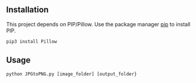 ## Installation

This project depends on PIP/Pillow. 
Use the package manager [pip](https://pip.pypa.io/en/stable/) to install PIP.

```bash
pip3 install Pillow
```

## Usage

```python JPGtoPNG.py [image_folder] [output_folder}```

